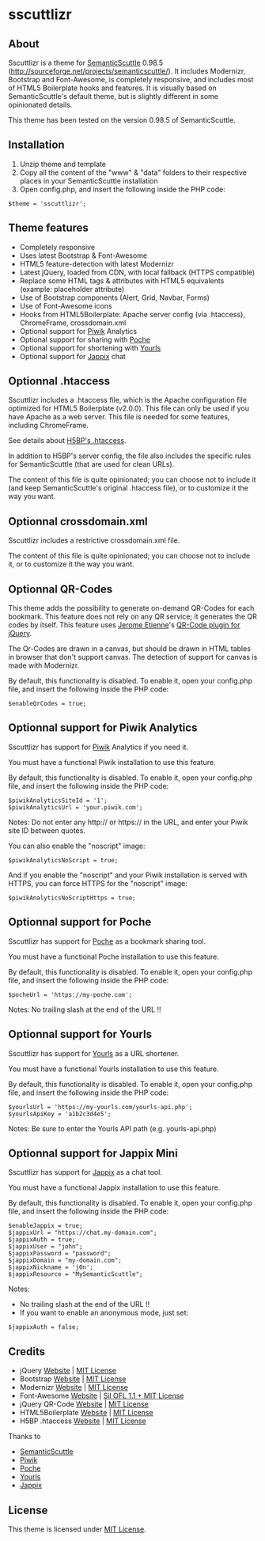 sscuttlizr
==========

About
------------

Sscuttlizr is a theme for [SemanticScuttle](http://semanticscuttle.sourceforge.net/) 0.98.5 (http://sourceforge.net/projects/semanticscuttle/). It includes Modernizr, Bootstrap and Font-Awesome, is completely responsive, and includes most of HTML5 Boilerplate hooks and features.
It is visually based on SemanticScuttle's default theme, but is slightly different in some opinionated details.

This theme has been tested on the version 0.98.5 of SemanticScuttle.


Installation
------------

1. Unzip theme and template
2. Copy all the content of the "www" & "data" folders to their respective places in your SemanticScuttle installation
3. Open config.php, and insert the following inside the PHP code:

```
$theme = 'sscuttlizr';
```



Theme features
------------

* Completely responsive
* Uses latest Bootstrap & Font-Awesome
* HTML5 feature-detection with latest Modernizr
* Latest jQuery, loaded from CDN, with local fallback (HTTPS compatible)
* Replace some HTML tags & attributes with HTML5 equivalents (example: placeholder attribute)
* Use of Bootstrap components (Alert, Grid, Navbar, Forms)
* Use of Font-Awesome icons
* Hooks from HTML5Boilerplate: Apache server config (via .htaccess), ChromeFrame, crossdomain.xml
* Optional support for [Piwik](http://piwik.org/) Analytics
* Optional support for sharing with [Poche](http://www.inthepoche.com/en)
* Optional support for shortening with [Yourls](http://yourls.org/)
* Optional support for [Jappix](http://jappix.org/) chat


Optionnal .htaccess
------------

Sscuttlizr includes a .htaccess file, which is the Apache configuration file optimized for HTML5 Boilerplate (v2.0.0). This file can only be used if you have Apache as a web server.
This file is needed for some features, including ChromeFrame.

See details about [H5BP's .htaccess](https://github.com/h5bp/server-configs-apache).

In addition to H5BP's server config, the file also includes the specific rules for SemanticScuttle (that are used for clean URLs).

The content of this file is quite opinionated; you can choose not to include it (and keep SemanticScuttle's original .htaccess file), or to customize it the way you want.



Optionnal crossdomain.xml
------------

Sscuttlizr includes a restrictive crossdomain.xml file.

The content of this file is quite opinionated; you can choose not to include it, or to customize it the way you want.



Optionnal QR-Codes
------------

This theme adds the possibility to generate on-demand QR-Codes for each bookmark. This feature does not rely on any QR service; it generates the QR codes by itself.
This feature uses [Jerome Etienne](http://blog.jetienne.com/ "Jerome Etienne's blog")'s [QR-Code plugin for jQuery](https://github.com/jeromeetienne/jquery-qrcode "QR-Code plugin for jQuery").

The Qr-Codes are drawn in a canvas, but should be drawn in HTML tables in browser that don't support canvas. The detection of support for canvas is made with Modernizr.

By default, this functionality is disabled. To enable it, open your config.php file, and insert the following inside the PHP code:

```
$enableQrCodes = true;
```



Optionnal support for Piwik Analytics
------------

Sscuttlizr has support for [Piwik](http://piwik.org/) Analytics if you need it.

You must have a functional Piwik installation to use this feature.

By default, this functionality is disabled. To enable it, open your config.php file, and insert the following inside the PHP code:

```
$piwikAnalyticsSiteId = '1';
$piwikAnalyticsUrl = 'your.piwik.com';
```

Notes: Do not enter any http:// or https:// in the URL, and enter your Piwik site ID between quotes.

You can also enable the "noscript" image:

```
$piwikAnalyticsNoScript = true;
```

And if you enable the "noscript" and your Piwik installation is served with HTTPS, you can force HTTPS for the "noscript" image:

```
$piwikAnalyticsNoScriptHttps = true;
```


Optionnal support for Poche
------------

Sscuttlizr has support for [Poche](http://www.inthepoche.com/en) as a bookmark sharing tool.

You must have a functional Poche installation to use this feature.

By default, this functionality is disabled. To enable it, open your config.php file, and insert the following inside the PHP code:

```
$pocheUrl = 'https://my-poche.com';
```
Notes: No trailing slash at the end of the URL !!



Optionnal support for Yourls
------------

Sscuttlizr has support for [Yourls](http://yourls.org/) as a URL shortener.

You must have a functional Yourls installation to use this feature.

By default, this functionality is disabled. To enable it, open your config.php file, and insert the following inside the PHP code:

```
$yourlsUrl = 'https://my-yourls.com/yourls-api.php';
$yourlsApiKey = 'a1b2c3d4e5';
```

Notes: Be sure to enter the Yourls API path (e.g. yourls-api.php)



Optionnal support for Jappix Mini
------------

Sscuttlizr has support for [Jappix](http://jappix.org/) as a chat tool.

You must have a functional Jappix installation to use this feature.

By default, this functionality is disabled. To enable it, open your config.php file, and insert the following inside the PHP code:

```
$enableJappix = true;
$jappixUrl = "https://chat.my-domain.com";
$jappixAuth = true;
$jappixUser = "john";
$jappixPassword = "password";
$jappixDomain = "my-domain.com";
$jappixNickname = 'j0n';
$jappixResource = "MySemanticScuttle";
```

Notes: 

* No trailing slash at the end of the URL !!
* If you want to enable an anonymous mode, just set:

```
$jappixAuth = false;
```




Credits
------------

* jQuery [Website](http://jquery.com/) | [MIT License](https://github.com/jquery/jquery/blob/master/MIT-LICENSE.txt)
* Bootstrap [Website](http://getbootstrap.com/) | [MIT License](https://github.com/twbs/bootstrap/blob/master/LICENSE-MIT)
* Modernizr [Website](http://modernizr.com/) | [MIT License](http://modernizr.com/license/)
* Font-Awesome [Website](http://fontawesome.io/) | [Sil OFL 1.1 + MIT License](http://fontawesome.io/license/)
* jQuery QR-Code [Website](http://jeromeetienne.github.io/jquery-qrcode/) | [MIT License](https://github.com/jeromeetienne/jquery-qrcode/blob/master/MIT-LICENSE.txt)
* HTML5Boilerplate [Website](http://html5boilerplate.com/) | [MIT License](https://github.com/h5bp/html5-boilerplate/blob/master/LICENSE.md)
* H5BP .htaccess [Website](https://github.com/h5bp/server-configs-apache) | [MIT License](https://github.com/h5bp/server-configs-apache/blob/master/LICENSE.md)

Thanks to 

* [SemanticScuttle](http://semanticscuttle.sourceforge.net/)
* [Piwik](http://piwik.org/)
* [Poche](http://www.inthepoche.com/en)
* [Yourls](http://yourls.org/)
* [Jappix](http://jappix.org/)


License
------------

This theme is licensed under [MIT License](https://github.com/jonrandoem/sscuttlizr/blob/master/LICENSE).
